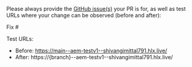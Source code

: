 Please always provide the [GitHub issue(s)](../issues) your PR is for, as well as test URLs where your change can be observed (before and after):

Fix #<gh-issue-id>

Test URLs:
- Before: https://main--aem-testv1--shivangimittal791.hlx.live/
- After: https://{branch}--aem-testv1--shivangimittal791.hlx.live/
